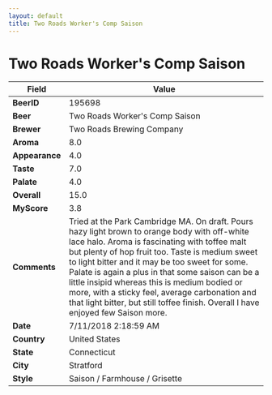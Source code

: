 ```yaml
---
layout: default
title: Two Roads Worker's Comp Saison
---
```


# Two Roads Worker's Comp Saison

| Field         | Value     |
|---------------|-----------|
| **BeerID** | 195698 |
| **Beer** | Two Roads Worker's Comp Saison |
| **Brewer** | Two Roads Brewing Company |
| **Aroma** | 8.0 |
| **Appearance** | 4.0 |
| **Taste** | 7.0 |
| **Palate** | 4.0 |
| **Overall** | 15.0 |
| **MyScore** | 3.8 |
| **Comments** | Tried at the Park Cambridge MA. On draft. Pours hazy light brown to orange body with off-white lace halo. Aroma is fascinating with toffee malt but plenty of hop fruit too. Taste is medium sweet to light bitter and it may be too sweet for some. Palate is again a plus in that some saison can be a little insipid whereas this is medium bodied or more, with a sticky feel, average carbonation and that light bitter, but still toffee finish. Overall I have enjoyed few Saison more. |
| **Date** | 7/11/2018 2:18:59 AM |
| **Country** | United States |
| **State** | Connecticut |
| **City** | Stratford |
| **Style** | Saison / Farmhouse / Grisette |
